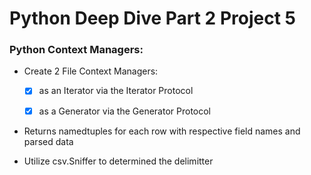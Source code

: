 # Python Deep Dive Part 2 Project 5

### Python Context Managers: 

- Create 2 File Context Managers:
    - [x] as an Iterator via the Iterator Protocol 
    
    - [x] as a Generator via the Generator Protocol 


- Returns namedtuples for each row with respective field names and parsed data

- Utilize csv.Sniffer to determined the delimitter


